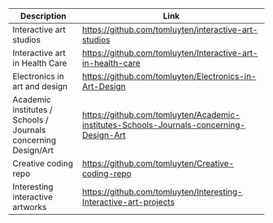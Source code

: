 |Description        | Link           |
| ------------- |-------------|
| Interactive art studios     | https://github.com/tomluyten/interactive-art-studios |
| Interactive art in Health Care     | https://github.com/tomluyten/Interactive-art-in-health-care      | 
| Electronics in art and design | https://github.com/tomluyten/Electronics-in-Art-Design     | 
| Academic institutes / Schools / Journals concerning Design/Art | https://github.com/tomluyten/Academic-institutes-Schools-Journals-concerning-Design-Art     | 
| Creative coding repo | https://github.com/tomluyten/Creative-coding-repo    | 
| Interesting interactive artworks | https://github.com/tomluyten/Interesting-Interactive-art-projects     | 
